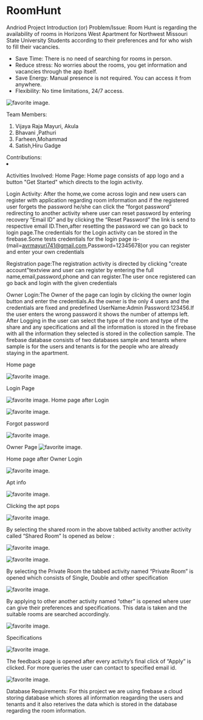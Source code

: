 ﻿# RoomHunt
Andriod Project
Introduction (or) Problem/Issue:
Room Hunt is regarding the availability of rooms in Horizons West Apartment for Northwest Missouri State University Students according to their preferences and for who wish to fill their vacancies.
<ul><li>	Save Time: There is no need of searching for rooms in person.</li>
<li>	Reduce stress: No worries about the rooms, you get information and vacancies through the app itself.</li>
<li>	Save Energy: Manual presence is not required. You can access it from anywhere.</li>
<li>  Flexibility: No time limitations, 24/7 access.
  </ul>
  
   
 ![ favorite image.](https://github.com/Vijayarajamayuri/RoomHunt/blob/master/1.PNG)
 
Team Members:
<ol>
  <li>	Vijaya Raja Mayuri, Akula </li>
<li>	Bhavani ,Pathuri </li>
<li>	Farheen,Mohammad </li>
<li>	Satish,Hiru Gadge </li>
  </ol>
Contributions:
<li>
 
 Activities Involved:
Home Page: Home page consists of app logo and a button "Get Started" which directs to the login activity.

Login Activity: After the home,we come across login and new users can register with application regarding room information and if the registered user forgets the password  he/she can click the “forgot password” redirecting to another activity  where user can reset password by entering recovery “Email ID” and by clicking the “Reset Password” the link is send to respective email ID.Then,after resetting the password we can go back to login page.The credentials for the Login activity can be stored in the firebase.Some tests credentials for the login page is-(mail=avrmayuri741@gmail.com,Password=12345678)or you can register and enter your own credentials

Registration page:The registration activity is directed by clicking "create account"textview and user can register by entering the full name,email,password,phone and can register.The user once registered can go back and login with the given credentials

Owner Login:The Owner of the page can login by clicking the owner login button and enter the credentials.As the owner is the only 4 users and the credentials are fixed and predefined UserName:Admin Password:123456.If the user enters the wrong password it shows the number of attemps left.
After Logging in the user can select the type of the room and type of the share and any specifications and all the information is stored in the firebase with all the information they selected is stored in the collection sample.
The firebase database consists of two databases sample and tenants where sample is for the users and tenants is for the people who are already staying in the apartment.



  Home page
 
  ![ favorite image.](https://github.com/Vijayarajamayuri/RoomHunt/blob/master/2.PNG)
  
  Login Page
  
  
   ![ favorite image.](https://github.com/Vijayarajamayuri/RoomHunt/blob/master/3.PNG)
   Home page after Login
   
   
   ![ favorite image.](https://github.com/Vijayarajamayuri/RoomHunt/blob/master/4.PNG)
 
 Forgot password
 
   ![ favorite image.](https://github.com/Vijayarajamayuri/RoomHunt/blob/master/9.PNG)
   
Owner Page
 ![ favorite image.](https://github.com/Vijayarajamayuri/RoomHunt/blob/master/5.PNG)
 
Home page after Owner Login

 ![ favorite image.](https://github.com/Vijayarajamayuri/RoomHunt/blob/master/6.PNG)
 
  Apt info
 
 
  ![ favorite image.](https://github.com/Vijayarajamayuri/RoomHunt/blob/master/7.PNG)
  
 Clicking the apt pops 
 

![ favorite image.](https://github.com/Vijayarajamayuri/RoomHunt/blob/master/8.PNG)


By selecting the shared room in the above tabbed activity another activity called “Shared Room” Is opened as below :



 ![ favorite image.](https://github.com/Vijayarajamayuri/RoomHunt/blob/master/10.PNG)
 
   
![ favorite image.](https://github.com/Vijayarajamayuri/RoomHunt/blob/master/11.PNG)

By selecting the Private Room the tabbed activity named “Private Room” is opened which consists of Single, Double and other specification


   ![ favorite image.](https://github.com/Vijayarajamayuri/RoomHunt/blob/master/12.PNG)

By applying to other another activity named “other” is opened where user can give their preferences and specifications. This data is taken and the suitable rooms are searched accordingly.



   ![ favorite image.](https://github.com/Vijayarajamayuri/RoomHunt/blob/master/13.PNG)
   
   Specifications 
   
   ![ favorite image.](https://github.com/Vijayarajamayuri/RoomHunt/blob/master/14.PNG)


The feedback page is opened after every activity’s final click of “Apply” is clicked. For more queries the user can contact to specified email id.


   ![ favorite image.](https://github.com/Vijayarajamayuri/RoomHunt/blob/master/15.PNG)


Database Requirements:
For this project we are using firebase a cloud storing database which stores all information reagarding the users and tenants and it also reterives the data which is stored in the database regarding the room information.
  
